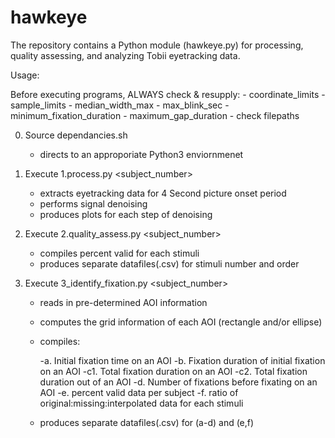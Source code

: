 # hawkeye

The repository contains a Python module (hawkeye.py) for processing, quality assessing, and analyzing Tobii eyetracking data. 

Usage: 

Before executing programs, ALWAYS check & resupply:
	- coordinate_limits
	- sample_limits
	- median_width_max
	- max_blink_sec
	- minimum_fixation_duration
	- maximum_gap_duration
	- check filepaths 

0. Source dependancies.sh
	- directs to an approporiate Python3 enviornmenet 
	
1. Execute 1.process.py <subject_number>
	- extracts eyetracking data for 4 Second picture onset period
	- performs signal denoising 
	- produces plots for each step of denoising

2. Execute 2.quality_assess.py <subject_number>
	- compiles percent valid for each stimuli 
	- produces separate datafiles(.csv) for stimuli number and order

3. Execute 3_identify_fixation.py <subject_number>
	- reads in pre-determined AOI information
	- computes the grid information of each AOI (rectangle and/or ellipse)
	- compiles:
		
		-a. Initial fixation time on an AOI
		-b. Fixation duration of initial fixation on an AOI
		-c1. Total fixation duration on an AOI
		-c2. Total fixation duration out of an AOI
		-d. Number of fixations before fixating on an AOI
		-e. percent valid data per subject
		-f. ratio of original:missing:interpolated data for each stimuli
	- produces separate datafiles(.csv) for (a-d) and (e,f)



	
